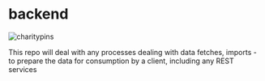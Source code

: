 backend
=======

![charitypins](https://www.onlinewebfonts.com/icon/50165)

This repo will deal with any processes dealing with data fetches, imports - to prepare the data for consumption by a client, including any REST services

